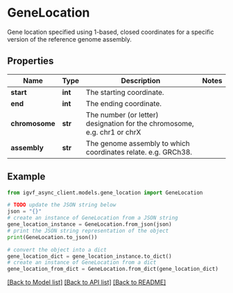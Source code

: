 # GeneLocation

Gene location specified using 1-based, closed coordinates for a specific version of the reference genome assembly.

## Properties

Name | Type | Description | Notes
------------ | ------------- | ------------- | -------------
**start** | **int** | The starting coordinate. | 
**end** | **int** | The ending coordinate. | 
**chromosome** | **str** | The number (or letter) designation for the chromosome, e.g. chr1 or chrX | 
**assembly** | **str** | The genome assembly to which coordinates relate. e.g. GRCh38. | 

## Example

```python
from igvf_async_client.models.gene_location import GeneLocation

# TODO update the JSON string below
json = "{}"
# create an instance of GeneLocation from a JSON string
gene_location_instance = GeneLocation.from_json(json)
# print the JSON string representation of the object
print(GeneLocation.to_json())

# convert the object into a dict
gene_location_dict = gene_location_instance.to_dict()
# create an instance of GeneLocation from a dict
gene_location_from_dict = GeneLocation.from_dict(gene_location_dict)
```
[[Back to Model list]](../README.md#documentation-for-models) [[Back to API list]](../README.md#documentation-for-api-endpoints) [[Back to README]](../README.md)


